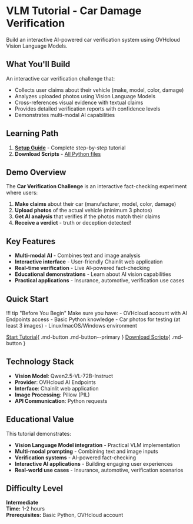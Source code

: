 # VLM Tutorial - Car Damage Verification

Build an interactive AI-powered car verification system using OVHcloud Vision Language Models.

## What You'll Build

An interactive car verification challenge that:
- Collects user claims about their vehicle (make, model, color, damage)
- Analyzes uploaded photos using Vision Language Models
- Cross-references visual evidence with textual claims
- Provides detailed verification reports with confidence levels
- Demonstrates multi-modal AI capabilities

## Learning Path

1. [**Setup Guide**](setup-guide.md) - Complete step-by-step tutorial
2. **Download Scripts** - [All Python files](https://github.com/cougz/ovh-techlabs-workbooks/tree/main/public-cloud/ai-endpoints/car-damage-verification-using-vlm)

## Demo Overview

The **Car Verification Challenge** is an interactive fact-checking experiment where users:

1. **Make claims** about their car (manufacturer, model, color, damage)
2. **Upload photos** of the actual vehicle (minimum 3 photos)
3. **Get AI analysis** that verifies if the photos match their claims
4. **Receive a verdict** - truth or deception detected!

## Key Features

- **Multi-modal AI** - Combines text and image analysis
- **Interactive interface** - User-friendly Chainlit web application
- **Real-time verification** - Live AI-powered fact-checking
- **Educational demonstrations** - Learn about AI vision capabilities
- **Practical applications** - Insurance, automotive, verification use cases

## Quick Start

!!! tip "Before You Begin"
    Make sure you have:
    - OVHcloud account with AI Endpoints access
    - Basic Python knowledge
    - Car photos for testing (at least 3 images)
    - Linux/macOS/Windows environment

[Start Tutorial](setup-guide.md){ .md-button .md-button--primary }
[Download Scripts](https://github.com/cougz/ovh-techlabs-workbooks/tree/main/public-cloud/ai-endpoints/car-damage-verification-using-vlm){ .md-button }

## Technology Stack

- **Vision Model**: Qwen2.5-VL-72B-Instruct
- **Provider**: OVHcloud AI Endpoints
- **Interface**: Chainlit web application
- **Image Processing**: Pillow (PIL)
- **API Communication**: Python requests

## Educational Value

This tutorial demonstrates:
- **Vision Language Model integration** - Practical VLM implementation
- **Multi-modal prompting** - Combining text and image inputs
- **Verification systems** - AI-powered fact-checking
- **Interactive AI applications** - Building engaging user experiences
- **Real-world use cases** - Insurance, automotive, verification scenarios

## Difficulty Level

**Intermediate**  
**Time:** 1-2 hours  
**Prerequisites:** Basic Python, OVHcloud account
